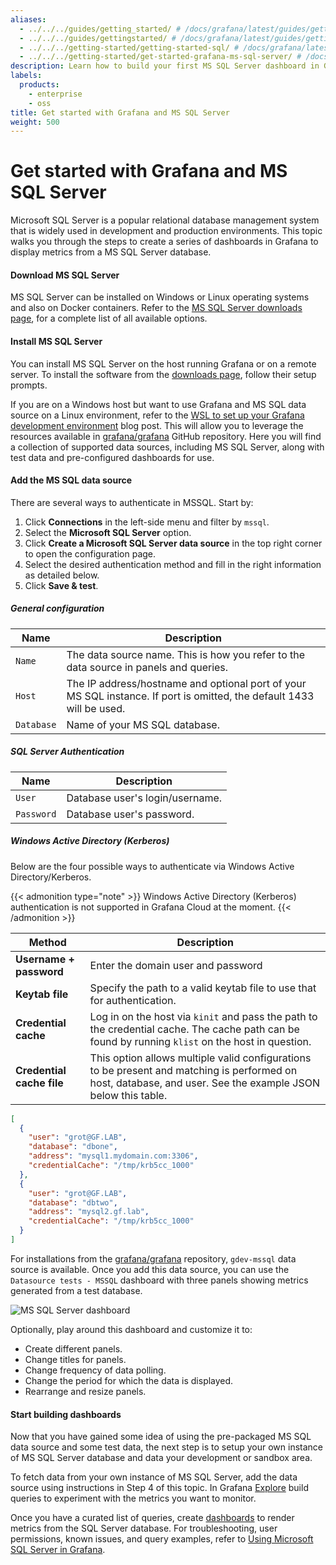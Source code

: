 ```yaml
---
aliases:
  - ../../../guides/getting_started/ # /docs/grafana/latest/guides/getting_started
  - ../../../guides/gettingstarted/ # /docs/grafana/latest/guides/gettingstarted
  - ../../../getting-started/getting-started-sql/ # /docs/grafana/latest/getting-started/getting-started-sql
  - ../../../getting-started/get-started-grafana-ms-sql-server/ # /docs/grafana/latest/getting-started/get-started-grafana-ms-sql-server
description: Learn how to build your first MS SQL Server dashboard in Grafana.
labels:
  products:
    - enterprise
    - oss
title: Get started with Grafana and MS SQL Server
weight: 500
---
```


# Get started with Grafana and MS SQL Server

Microsoft SQL Server is a popular relational database management system that is widely used in development and production environments. This topic walks you through the steps to create a series of dashboards in Grafana to display metrics from a MS SQL Server database.

#### Download MS SQL Server

MS SQL Server can be installed on Windows or Linux operating systems and also on Docker containers. Refer to the [MS SQL Server downloads page](https://www.microsoft.com/en-us/sql-server/sql-server-downloads), for a complete list of all available options.

#### Install MS SQL Server

You can install MS SQL Server on the host running Grafana or on a remote server. To install the software from the [downloads page](https://www.microsoft.com/en-us/sql-server/sql-server-downloads), follow their setup prompts.

If you are on a Windows host but want to use Grafana and MS SQL data source on a Linux environment, refer to the [WSL to set up your Grafana development environment](/blog/2021/03/03/how-to-set-up-a-grafana-development-environment-on-a-windows-pc-using-wsl) blog post. This will allow you to leverage the resources available in [grafana/grafana](https://github.com/grafana/grafana) GitHub repository. Here you will find a collection of supported data sources, including MS SQL Server, along with test data and pre-configured dashboards for use.

#### Add the MS SQL data source

There are several ways to authenticate in MSSQL. Start by:

1. Click **Connections** in the left-side menu and filter by `mssql`.
1. Select the **Microsoft SQL Server** option.
1. Click **Create a Microsoft SQL Server data source** in the top right corner to open the configuration page.
1. Select the desired authentication method and fill in the right information as detailed below.
1. Click **Save & test**.

##### General configuration

| Name       | Description                                                                                                           |
| ---------- | --------------------------------------------------------------------------------------------------------------------- |
| `Name`     | The data source name. This is how you refer to the data source in panels and queries.                                 |
| `Host`     | The IP address/hostname and optional port of your MS SQL instance. If port is omitted, the default 1433 will be used. |
| `Database` | Name of your MS SQL database.                                                                                         |

##### SQL Server Authentication

| Name       | Description                     |
| ---------- | ------------------------------- |
| `User`     | Database user's login/username. |
| `Password` | Database user's password.       |

##### Windows Active Directory (Kerberos)

Below are the four possible ways to authenticate via Windows Active Directory/Kerberos.

{{< admonition type="note" >}}
Windows Active Directory (Kerberos) authentication is not supported in Grafana Cloud at the moment.
{{< /admonition >}}

| Method                    | Description                                                                                                                                                  |
| ------------------------- | ------------------------------------------------------------------------------------------------------------------------------------------------------------ |
| **Username + password**   | Enter the domain user and password                                                                                                                           |
| **Keytab file**           | Specify the path to a valid keytab file to use that for authentication.                                                                                      |
| **Credential cache**      | Log in on the host via `kinit` and pass the path to the credential cache. The cache path can be found by running `klist` on the host in question.            |
| **Credential cache file** | This option allows multiple valid configurations to be present and matching is performed on host, database, and user. See the example JSON below this table. |

```json
[
  {
    "user": "grot@GF.LAB",
    "database": "dbone",
    "address": "mysql1.mydomain.com:3306",
    "credentialCache": "/tmp/krb5cc_1000"
  },
  {
    "user": "grot@GF.LAB",
    "database": "dbtwo",
    "address": "mysql2.gf.lab",
    "credentialCache": "/tmp/krb5cc_1000"
  }
]
```

For installations from the [grafana/grafana](https://github.com/grafana/grafana/tree/main) repository, `gdev-mssql` data source is available. Once you add this data source, you can use the `Datasource tests - MSSQL` dashboard with three panels showing metrics generated from a test database.

![MS SQL Server dashboard](/static/img/docs/getting-started/gdev-sql-dashboard.png)

Optionally, play around this dashboard and customize it to:

- Create different panels.
- Change titles for panels.
- Change frequency of data polling.
- Change the period for which the data is displayed.
- Rearrange and resize panels.

#### Start building dashboards

Now that you have gained some idea of using the pre-packaged MS SQL data source and some test data, the next step is to setup your own instance of MS SQL Server database and data your development or sandbox area.

To fetch data from your own instance of MS SQL Server, add the data source using instructions in Step 4 of this topic. In Grafana [Explore](../../explore/) build queries to experiment with the metrics you want to monitor.

Once you have a curated list of queries, create [dashboards](../../dashboards/) to render metrics from the SQL Server database. For troubleshooting, user permissions, known issues, and query examples, refer to [Using Microsoft SQL Server in Grafana](../../datasources/mssql/).
